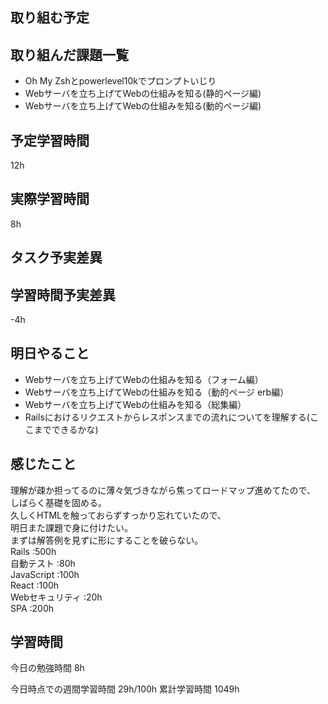 ## 取り組む予定


## 取り組んだ課題一覧
- Oh My Zshとpowerlevel10kでプロンプトいじり
- Webサーバを立ち上げてWebの仕組みを知る(静的ページ編)
- Webサーバを立ち上げてWebの仕組みを知る(動的ページ編)


## 予定学習時間
12h

## 実際学習時間
8h

## タスク予実差異


## 学習時間予実差異
-4h

## 明日やること
- Webサーバを立ち上げてWebの仕組みを知る（フォーム編）
- Webサーバを立ち上げてWebの仕組みを知る（動的ページ erb編）
- Webサーバを立ち上げてWebの仕組みを知る（総集編）
- Railsにおけるリクエストからレスポンスまでの流れについてを理解する(ここまでできるかな)

## 感じたこと
理解が疎か担ってるのに薄々気づきながら焦ってロードマップ進めてたので、<br>
しばらく基礎を固める。<br>
久しくHTMLを触っておらずすっかり忘れていたので、<br>
明日また課題で身に付けたい。<br>
まずは解答例を見ずに形にすることを破らない。<br>
Rails :500h<br>
自動テスト :80h<br>
JavaScript :100h<br>
React :100h<br>
Webセキュリティ :20h<br>
SPA :200h


## 学習時間
今日の勉強時間 8h

今日時点での週間学習時間 29h/100h
累計学習時間 1049h